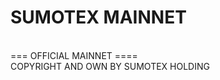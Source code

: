<h1>SUMOTEX MAINNET</h1> <br/>
=== OFFICIAL MAINNET ==== <br/>
COPYRIGHT AND OWN BY SUMOTEX HOLDING

